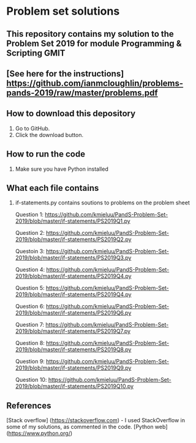 

# Problem set solutions
## This repository contains my solution to the Problem Set 2019 for module Programming & Scripting GMIT
## [See here for the instructions] https://github.com/ianmcloughlin/problems-pands-2019/raw/master/problems.pdf

## How to download this depository  

1. Go to GitHub.
2. Click the download button.

## How to run the code

1. Make sure you have Python installed

## What each file contains

1. if-statements.py contains soutions to problems on the problem sheet

    Question 1: https://github.com/kmieluu/PandS-Problem-Set-2019/blob/master/if-statements/PS2019Q1.py 

    Question 2: https://github.com/kmieluu/PandS-Problem-Set-2019/blob/master/if-statements/PS2019Q2.py

    Questoin 3: https://github.com/kmieluu/PandS-Problem-Set-2019/blob/master/if-statements/PS2019Q3.py

    Question 4: https://github.com/kmieluu/PandS-Problem-Set-2019/blob/master/if-statements/PS2019Q4.py 

    Question 5: https://github.com/kmieluu/PandS-Problem-Set-2019/blob/master/if-statements/PS2019Q4.py

    Question 6: https://github.com/kmieluu/PandS-Problem-Set-2019/blob/master/if-statements/PS2019Q6.py

    Question 7: https://github.com/kmieluu/PandS-Problem-Set-2019/blob/master/if-statements/PS2019Q7.py

    Question 8: https://github.com/kmieluu/PandS-Problem-Set-2019/blob/master/if-statements/PS2019Q8.py

    Question 9: https://github.com/kmieluu/PandS-Problem-Set-2019/blob/master/if-statements/PS2019Q9.py

    Question 10: https://github.com/kmieluu/PandS-Problem-Set-2019/blob/master/if-statements/PS2019Q10.py



## References

[Stack overflow] (https://stackoverflow.com) - I used StackOverflow in some of my solutions, as commented in the code.
[Python web] (https://www.python.org/) 
